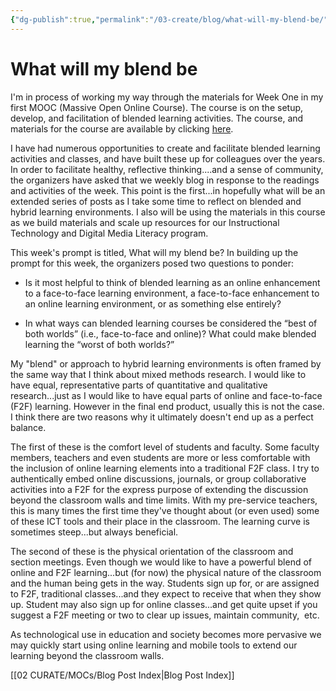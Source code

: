 ```yaml
---
{"dg-publish":true,"permalink":"/03-create/blog/what-will-my-blend-be/","title":"What will my blend be","tags":["edtech","technology","mooc"]}
---
```


# What will my blend be

I'm in process of working my way through the materials for Week One in my first MOOC (Massive Open Online Course). The course is on the setup, develop, and facilitation of blended learning activities. The course, and materials for the course are available by clicking [here](http://blended.online.ucf.edu/blendkit-course/). 

I have had numerous opportunities to create and facilitate blended learning activities and classes, and have built these up for colleagues over the years. In order to facilitate healthy, reflective thinking....and a sense of community, the organizers have asked that we weekly blog in response to the readings and activities of the week. This point is the first...in hopefully what will be an extended series of posts as I take some time to reflect on blended and hybrid learning environments. I also will be using the materials in this course as we build materials and scale up resources for our Instructional Technology and Digital Media Literacy program. 

This week's prompt is titled, What will my blend be? In building up the prompt for this week, the organizers posed two questions to ponder:

- Is it most helpful to think of blended learning as an online enhancement to a face-to-face learning environment, a face-to-face enhancement to an online learning environment, or as something else entirely?

- In what ways can blended learning courses be considered the “best of both worlds” (i.e., face-to-face and online)? What could make blended learning the “worst of both worlds?”

My "blend" or approach to hybrid learning environments is often framed by the same way that I think about mixed methods research. I would like to have equal, representative parts of quantitative and qualitative research...just as I would like to have equal parts of online and face-to-face (F2F) learning. However in the final end product, usually this is not the case. I think there are two reasons why it ultimately doesn't end up as a perfect balance. 

The first of these is the comfort level of students and faculty. Some faculty members, teachers and even students are more or less comfortable with the inclusion of online learning elements into a traditional F2F class. I try to authentically embed online discussions, journals, or group collaborative activities into a F2F for the express purpose of extending the discussion beyond the classroom walls and time limits. With my pre-service teachers, this is many times the first time they've thought about (or even used) some of these ICT tools and their place in the classroom. The learning curve is sometimes steep...but always beneficial.

The second of these is the physical orientation of the classroom and section meetings. Even though we would like to have a powerful blend of online and F2F learning...but (for now) the physical nature of the classroom and the human being gets in the way. Students sign up for, or are assigned to F2F, traditional classes...and they expect to receive that when they show up. Student may also sign up for online classes...and get quite upset if you suggest a F2F meeting or two to clear up issues, maintain community,  etc. 

As technological use in education and society becomes more pervasive we may quickly start using online learning and mobile tools to extend our learning beyond the classroom walls.

[[02 CURATE/MOCs/Blog Post Index\|Blog Post Index]]